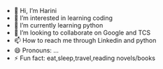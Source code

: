 - 👋 Hi, I’m Harini
- 👀 I’m interested in learning coding
- 🌱 I’m currently learning python
- 💞️ I’m looking to collaborate on Google and TCS
- 📫 How to reach me  through Linkedin and python
- 😄 Pronouns: ...
- ⚡ Fun fact: eat,sleep,travel,reading novels/books

<!---
ValluriHarini7/ValluriHarini7 is a ✨ special ✨ repository because its `README.md` (this file) appears on your GitHub profile.
You can click the Preview link to take a look at your changes.
--->
